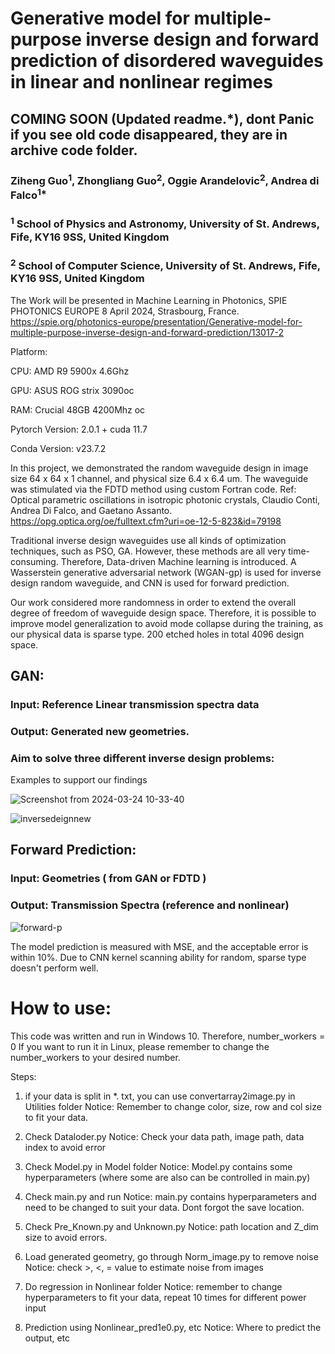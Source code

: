 # Generative model for multiple-purpose inverse design and forward prediction of disordered waveguides in linear and nonlinear regimes 

## COMING SOON (Updated readme.*), dont Panic if you see old code disappeared, they are in archive code folder. 

### Ziheng Guo<sup>1</sup>, Zhongliang Guo<sup>2</sup>, Oggie Arandelovic<sup>2</sup>, Andrea di Falco<sup>1*</sup>
###  <sup>1</sup> School of Physics and Astronomy, University of St. Andrews, Fife, KY16 9SS, United Kingdom
###  <sup>2</sup> School of Computer Science, University of St. Andrews, Fife, KY16 9SS, United Kingdom


The Work will be presented in Machine Learning in Photonics, SPIE PHOTONICS EUROPE 8 April 2024, Strasbourg, France. 
https://spie.org/photonics-europe/presentation/Generative-model-for-multiple-purpose-inverse-design-and-forward-prediction/13017-2


Platform: 

CPU: AMD R9 5900x 4.6Ghz

GPU: ASUS ROG strix 3090oc 

RAM: Crucial 48GB 4200Mhz oc

Pytorch Version: 2.0.1 + cuda 11.7

Conda Version: v23.7.2


In this project, we demonstrated the random waveguide design in image size 64 x 64 x 1 channel, and physical size 6.4 x 6.4 um. 
The waveguide was stimulated via the FDTD method using custom Fortran code. Ref: Optical parametric oscillations in isotropic photonic crystals, Claudio Conti, Andrea Di Falco, and Gaetano Assanto. 
https://opg.optica.org/oe/fulltext.cfm?uri=oe-12-5-823&id=79198

Traditional inverse design waveguides use all kinds of optimization techniques, such as PSO, GA. 
However, these methods are all very time-consuming. Therefore, Data-driven Machine learning is introduced. A Wasserstein generative adversarial network (WGAN-gp) is used for inverse design random waveguide, and CNN is used for forward prediction.

Our work considered more randomness in order to extend the overall degree of freedom of waveguide design space. Therefore, it is possible to improve model generalization to avoid mode collapse during the training, as our physical data is sparse type. 200 etched holes in total 4096 design space.


## GAN:
### Input: Reference Linear transmission spectra data
### Output: Generated new geometries. 
### Aim to solve three different inverse design problems:
Examples to support our findings

![Screenshot from 2024-03-24 10-33-40](https://github.com/ZooBeasts/cWGAN-GP_Inverse_Design_Disordered_Waveguide_Nanophotonics/assets/75404784/942f31e8-0c98-445b-b248-e7251a6daf95)

![inversedeignnew](https://github.com/ZooBeasts/cWGAN-GP_Inverse_Design_Disordered_Waveguide_Nanophotonics/assets/75404784/bd0fc76d-1ac3-4a62-a0bc-7a01a417bd35)




## Forward Prediction:
### Input: Geometries ( from GAN or FDTD )
### Output: Transmission Spectra (reference and nonlinear)

![forward-p](https://github.com/ZooBeasts/cWGAN-GP_Inverse_Design_Disordered_Waveguide_Nanophotonics/assets/75404784/af84b8fb-141d-40f2-9a6c-c942d43dccdb)


The model prediction is measured with MSE, and the acceptable error is within 10%. Due to CNN kernel scanning ability for random, sparse type doesn't perform well.




# How to use: 

This code was written and run in Windows 10. Therefore, number_workers = 0 
If you want to run it in Linux, please remember to change the number_workers to your desired number. 

Steps: 

1. if your data is split in *. txt, you can use convertarray2image.py in Utilities folder
Notice: Remember to change color, size, row and col size to fit your data.

2. Check Dataloder.py
Notice: Check your data path, image path, data index to avoid error

3. Check Model.py in Model folder
Notice: Model.py contains some hyperparameters (where some are also can be controlled in main.py)

4. Check main.py and run
Notice: main.py contains hyperparameters and need to be changed to suit your data. Dont forgot the save location. 

5. Check Pre_Known.py and Unknown.py
Notice: path location and Z_dim size to avoid errors.

6. Load generated geometry, go through Norm_image.py to remove noise
Notice: check >, <, = value to estimate noise from images

7. Do regression in Nonlinear folder
Notice: remember to change hyperparameters to fit your data, repeat 10 times for different power input

8. Prediction using Nonlinear_pred1e0.py, etc
Notice: Where to predict the output, etc



















